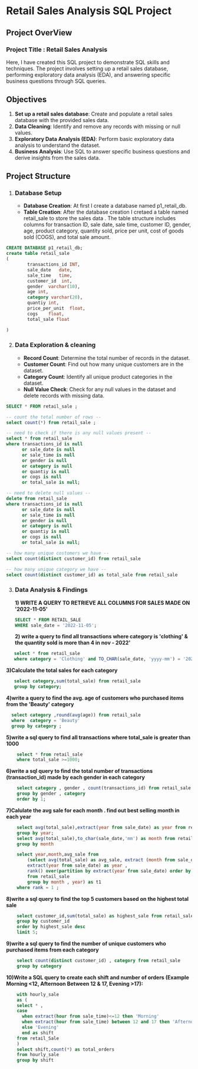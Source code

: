 # Retail Sales Analysis SQL Project 
## Project OverView 

### Project Title : Retail Sales Analysis

Here, I have created this SQL project to demonstrate SQL skills and techniques. The project involves setting up a retail sales database, performing exploratory data analysis (EDA), and answering specific business questions through SQL queries. 

## Objectives
1) **Set up a retail sales database**: Create and populate a retail sales database with the provided sales data.
2) **Data Cleaning**: Identify and remove any records with missing or null values.
3) **Exploratory Data Analysis (EDA)**: Perform basic exploratory data analysis to understand the dataset.
4) **Business Analysis**: Use SQL to answer specific business questions and derive insights from the sales data.

## Project Structure
1. ### Database Setup
   - **Database Creation**: At first I create a database named 
       p1_retail_db.
   - **Table Creation**: After the database creation I cretaed a table named retail_sale to store the sales data . The table structure includes columns 
       for transaction ID, sale date, sale time, customer ID, gender, age, product category, quantity sold, price per unit, cost of goods sold (COGS), 
       and total sale amount.

```sql
CREATE DATABASE p1_retail_db;
create table retail_sale
(
		transactions_id	INT,
		sale_date	date,
		sale_time	time,
		customer_id	 int,
		gender	varchar(10),
		age	int,
		category varchar(20),	
		quantiy	int,
		price_per_unit	float,
		cogs	float,
		total_sale float

)
```
  2. ### Data Exploration & cleaning
      - **Record Count**: Determine the total number of records in 
        the dataset.
      - **Customer Count**: Find out how many unique customers are 
        in the dataset.
      - **Category Count**: Identify all unique product categories 
        in the dataset.
      - **Null Value Check**: Check for any null values in the 
        dataset and delete records with missing data.


```sql
SELECT * FROM retail_sale ;

-- count the total number of rows --
select count(*) from retail_sale ;

-- need to check if there is any null values present --
select * from retail_sale 
where transactions_id is null 
      or sale_date is null
	  or sale_time is null
	  or gender is null
	  or category is null
	  or quantiy is null
	  or cogs is null
	  or total_sale is null;

-- need to delete null values --
delete from retail_sale 
where transactions_id is null 
      or sale_date is null
	  or sale_time is null
	  or gender is null
	  or category is null
	  or quantiy is null
	  or cogs is null
	  or total_sale is null;

-- how many unique costomers we have --
select count(distinct customer_id) from retail_sale

-- how many unique category we have --
select count(distinct customer_id) as total_sale from retail_sale
```

3. ### Data Analysis & Findings
   **1) WRITE A QUERY TO RETRIEVE ALL COLUMNS FOR SALES MADE ON '2022-11-05'**
   ```sql
   SELECT * FROM RETAIL_SALE
   WHERE sale_date = '2022-11-05';
   ```
   **2) write a query to find all transactions where category is 'clothing' & the quantity sold is more than 4 in nov - 2022'**
```sql
   select * from retail_sale
   where category = 'Clothing' and TO_CHAR(sale_date, 'yyyy-mm') = '2022-11' and quantiy >= 4;
```
   **3)Calculate the total sales for each category**
```sql	
   select category,sum(total_sale) from retail_sale
   group by category;
```
  **4)write a query to find the avg. age of customers who purchased items from the 'Beauty' category**
  ```sql
	select category ,round(avg(age)) from retail_sale
	where  category = 'Beauty'
	group by category ;
```
  **5)write a sql query to find all transactions where total_sale is greater than 1000** 
```sql
	select * from retail_sale
	where total_sale >=1000;
```
  **6)write a sql query to find the total number of transactions (transaction_id) made by each gender in each category**
```sql
	select category , gender , count(transactions_id) from retail_sale
	group by gender , category
	order by 1;
```
  **7)Calulate the avg sale for each month . find out best selling month in each year** 
```sql
	select avg(total_sale),extract(year from sale_date) as year from retail_sale
	group by year;
	select avg(total_sale),to_char(sale_date,'mm') as month from retail_sale
	group by month

	select year,month,avg_sale from 
		(select avg(total_sale) as avg_sale, extract (month from sale_date) as month ,
		extract(year from sale_date) as year ,
		rank() over(partition by extract(year from sale_date) order by avg(total_sale) desc) as rank
		from retail_sale
		group by month , year) as t1
	where rank = 1 ; 

```
  **8)write a sql query to find the top 5 customers based on the highest total sale**
```sql
	select customer_id,sum(total_sale) as highest_sale from retail_sale
	group by customer_id 
	order by highest_sale desc
	limit 5;
```
  **9)write a sql query to find the number of unique customers who purchased items from each category**
```sql
	select count(distinct customer_id) , category from retail_sale
	group by category
```
  **10)Write a SQL query to create each shift and number of orders (Example Morning <12, Afternoon Between 12 & 17, Evening >17):**
```sql
	with hourly_sale
	as (
	select * ,
	case 
	  when extract(hour from sale_time)<=12 then 'Morning'
	  when extract(hour from sale_time) between 12 and 17 then 'Afternoon'
	  else 'Evening'
	  end as shift
	from retail_Sale 
	) 
	select shift,count(*) as total_orders
	from hourly_sale
	group by shift 

```




